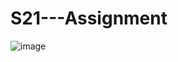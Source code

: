 # S21---Assignment

![image](https://github.com/user-attachments/assets/8158d3f8-9721-4e81-ac3c-b7f8c3d1de6b)
